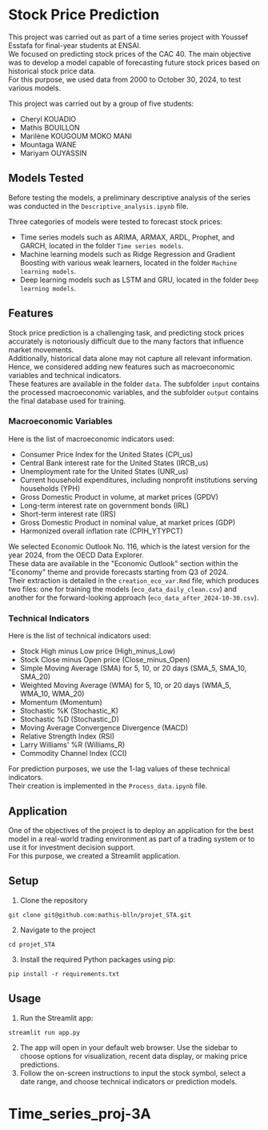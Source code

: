 # Stock Price Prediction

This project was carried out as part of a time series project with Youssef Esstafa for final-year students at ENSAI.  
We focused on predicting stock prices of the CAC 40. The main objective was to develop a model capable of forecasting future stock prices based on historical stock price data.  
For this purpose, we used data from 2000 to October 30, 2024, to test various models.

This project was carried out by a group of five students:
- Cheryl KOUADIO  
- Mathis BOUILLON  
- Marilène KOUGOUM MOKO MANI  
- Mountaga WANE  
- Mariyam OUYASSIN  

## Models Tested

Before testing the models, a preliminary descriptive analysis of the series was conducted in the `Descriptive_analysis.ipynb` file.  

Three categories of models were tested to forecast stock prices:  
- Time series models such as ARIMA, ARMAX, ARDL, Prophet, and GARCH, located in the folder `Time series models`.  
- Machine learning models such as Ridge Regression and Gradient Boosting with various weak learners, located in the folder `Machine learning models`.  
- Deep learning models such as LSTM and GRU, located in the folder `Deep learning models`.  

## Features

Stock price prediction is a challenging task, and predicting stock prices accurately is notoriously difficult due to the many factors that influence market movements.  
Additionally, historical data alone may not capture all relevant information. Hence, we considered adding new features such as macroeconomic variables and technical indicators.  
These features are available in the folder `data`. The subfolder `input` contains the processed macroeconomic variables, and the subfolder `output` contains the final database used for training.

### Macroeconomic Variables

Here is the list of macroeconomic indicators used:

- Consumer Price Index for the United States (CPI_us)
- Central Bank interest rate for the United States (IRCB_us)
- Unemployment rate for the United States (UNR_us)
- Current household expenditures, including nonprofit institutions serving households (YPH)
- Gross Domestic Product in volume, at market prices (GPDV)
- Long-term interest rate on government bonds (IRL)
- Short-term interest rate (IRS)
- Gross Domestic Product in nominal value, at market prices (GDP)
- Harmonized overall inflation rate (CPIH_YTYPCT)

We selected Economic Outlook No. 116, which is the latest version for the year 2024, from the OECD Data Explorer.  
These data are available in the "Economic Outlook" section within the "Economy" theme and provide forecasts starting from Q3 of 2024.  
Their extraction is detailed in the `creation_eco_var.Rmd` file, which produces two files: one for training the models (`eco_data_daily_clean.csv`) and another for the forward-looking approach (`eco_data_after_2024-10-30.csv`).

### Technical Indicators

Here is the list of technical indicators used:

- Stock High minus Low price (High_minus_Low)  
- Stock Close minus Open price (Close_minus_Open)  
- Simple Moving Average (SMA) for 5, 10, or 20 days (SMA_5, SMA_10, SMA_20)  
- Weighted Moving Average (WMA) for 5, 10, or 20 days (WMA_5, WMA_10, WMA_20)  
- Momentum (Momentum)  
- Stochastic %K (Stochastic_K)  
- Stochastic %D (Stochastic_D)  
- Moving Average Convergence Divergence (MACD)  
- Relative Strength Index (RSI)  
- Larry Williams' %R (Williams_R)  
- Commodity Channel Index (CCI)

For prediction purposes, we use the 1-lag values of these technical indicators.  
Their creation is implemented in the `Process_data.ipynb` file.

## Application

One of the objectives of the project is to deploy an application for the best model in a real-world trading environment as part of a trading system or to use it for investment decision support.  
For this purpose, we created a Streamlit application.

## Setup

1. Clone the repository
```{bash}
git clone git@github.com:mathis-blln/projet_STA.git
```
2. Navigate to the project
```{bash}
cd projet_STA
```
3. Install the required Python packages using pip:
```{bash}
pip install -r requirements.txt
```

## Usage

1. Run the Streamlit app:
```{bash}
streamlit run app.py
```
2. The app will open in your default web browser. Use the sidebar to choose options for visualization, recent data display, or making price predictions.
3. Follow the on-screen instructions to input the stock symbol, select a date range, and choose technical indicators or prediction models.


# Time_series_proj-3A

